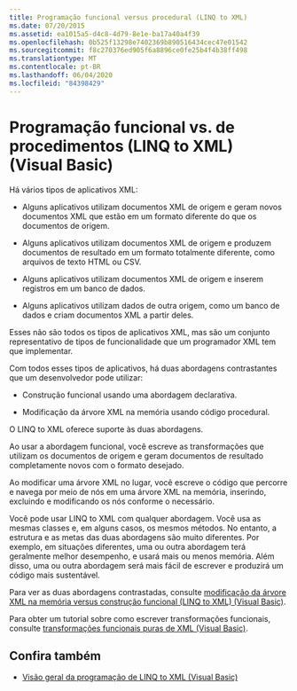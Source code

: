 ```yaml
---
title: Programação funcional versus procedural (LINQ to XML)
ms.date: 07/20/2015
ms.assetid: ea1015a5-d4c8-4d79-8e1e-ba17a40a4f39
ms.openlocfilehash: 0b525f13298e7402369b890516434cec47e01542
ms.sourcegitcommit: f8c270376ed905f6a8896ce0fe25b4f4b38ff498
ms.translationtype: MT
ms.contentlocale: pt-BR
ms.lasthandoff: 06/04/2020
ms.locfileid: "84398429"
---
```

# <a name="functional-vs-procedural-programming-linq-to-xml-visual-basic"></a>Programação funcional vs. de procedimentos (LINQ to XML) (Visual Basic)
Há vários tipos de aplicativos XML:  
  
- Alguns aplicativos utilizam documentos XML de origem e geram novos documentos XML que estão em um formato diferente do que os documentos de origem.  
  
- Alguns aplicativos utilizam documentos XML de origem e produzem documentos de resultado em um formato totalmente diferente, como arquivos de texto HTML ou CSV.  
  
- Alguns aplicativos utilizam documentos XML de origem e inserem registros em um banco de dados.  
  
- Alguns aplicativos utilizam dados de outra origem, como um banco de dados e criam documentos XML a partir deles.  
  
 Esses não são todos os tipos de aplicativos XML, mas são um conjunto representativo de tipos de funcionalidade que um programador XML tem que implementar.  
  
 Com todos esses tipos de aplicativos, há duas abordagens contrastantes que um desenvolvedor pode utilizar:  
  
- Construção funcional usando uma abordagem declarativa.  
  
- Modificação da árvore XML na memória usando código procedural.  
  
 O LINQ to XML oferece suporte às duas abordagens.  
  
 Ao usar a abordagem funcional, você escreve as transformações que utilizam os documentos de origem e geram documentos de resultado completamente novos com o formato desejado.  
  
 Ao modificar uma árvore XML no lugar, você escreve o código que percorre e navega por meio de nós em uma árvore XML na memória, inserindo, excluindo e modificando os nós conforme o necessário.  
  
 Você pode usar LINQ to XML com qualquer abordagem. Você usa as mesmas classes e, em alguns casos, os mesmos métodos. No entanto, a estrutura e as metas das duas abordagens são muito diferentes. Por exemplo, em situações diferentes, uma ou outra abordagem terá geralmente melhor desempenho, e usará mais ou menos memória. Além disso, uma ou outra abordagem será mais fácil de escrever e produzirá um código mais sustentável.  
  
 Para ver as duas abordagens contrastadas, consulte [modificação da árvore XML na memória versus construção funcional (LINQ to XML) (Visual Basic)](in-memory-xml-tree-modification-vs-functional-construction.md).  
  
 Para obter um tutorial sobre como escrever transformações funcionais, consulte [transformações funcionais puras de XML (Visual Basic)](pure-functional-transformations-of-xml.md).  
  
## <a name="see-also"></a>Confira também

- [Visão geral da programação de LINQ to XML (Visual Basic)](linq-to-xml-programming-overview.md)
